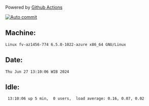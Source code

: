 Powered by [Github Actions](https://github.com/features/actions)

[![Auto commit](https://github.com/hiage/workstation/workflows/Auto%20commit/badge.svg)](https://github.com/hiage/workstation/actions?query=workflow%3A%22Auto+commit%22)

## Machine:
```
Linux fv-az1456-774 6.5.0-1022-azure x86_64 GNU/Linux
```
## Date:
```
Thu Jun 27 13:10:06 WIB 2024
```
## Idle:
```
 13:10:06 up 5 min,  0 users,  load average: 0.16, 0.07, 0.02
```
